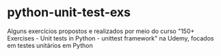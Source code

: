 # python-unit-test-exs
Alguns exercícios propostos e realizados por meio do curso "150+ Exercises - Unit tests in Python - unittest framework" na Udemy, focados em testes unitários em Python
